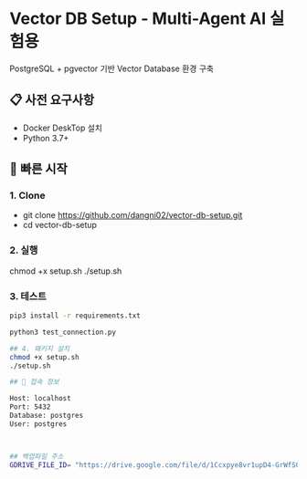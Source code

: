 # Vector DB Setup - Multi-Agent AI 실험용

PostgreSQL + pgvector 기반 Vector Database 환경 구축

## 📋 사전 요구사항

- Docker DeskTop 설치
- Python 3.7+

## 🚀 빠른 시작

### 1. Clone
- git clone https://github.com/dangni02/vector-db-setup.git
- cd vector-db-setup

### 2. 실행
chmod +x setup.sh
./setup.sh

### 3. 테스트
```bash
pip3 install -r requirements.txt

python3 test_connection.py

## 4. 패키지 설치
chmod +x setup.sh
./setup.sh

## 🔌 접속 정보

Host: localhost
Port: 5432
Database: postgres
User: postgres



## 백업파일 주소
GDRIVE_FILE_ID= "https://drive.google.com/file/d/1Ccxpye8vr1upD4-GrWfS0szyFLUTA_uX/view?usp=sharing"